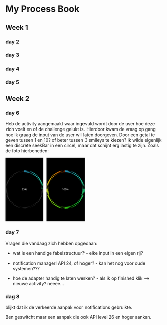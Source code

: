 # My Process Book



## Week 1
### day 2

### day 3

### day 4

### day 5


## Week 2
### day 6
Heb de activity aangemaakt waar ingevuld wordt door de user hoe deze zich voelt en of de challenge gelukt is.
Hierdoor kwam de vraag op gang hoe ik graag de input van de user wil laten doorgeven. Door een getal te geven tussen 1 en 10? of
beter tussen 3 smileys te kiezen? Ik wilde eigenlijk een discrete seekBar in een circel, maar dat schijnt erg lastig te zijn.
Zoals de foto hierbeneden:

<img src="https://github.com/Quint-Langeveld/Project/blob/master/doc/68747470733a2f2f7261772e6769746875622e636f6d2f4e6563617430722f5365656b436972636c652f6d61737465722f73616d706c652f5365656b436972636c652e706e67.png" width="50%" height="50%"/>

### day 7
Vragen die vandaag zich hebben opgedaan:
- wat is een handige fabelstructuur?
        - elke input in een eigen rij?

- notification manager! API 24, of hoger?
        - kan het nog voor oude systemen???

- hoe de adapter handig te laten werken?
        - als ik op finished klik —> nieuwe activity? neeee…

### dag 8
blijkt dat ik de verkeerde aanpak voor notifications gebruikte.

Ben geswitcht maar een aanpak die ook API level 26 en hoger aankan.



